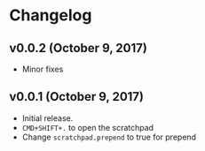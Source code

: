 # Changelog

## v0.0.2 (October 9, 2017)

- Minor fixes

## v0.0.1 (October 9, 2017)

- Initial release.
- `CMD+SHIFT+.` to open the scratchpad
- Change `scratchpad.prepend` to true for prepend
